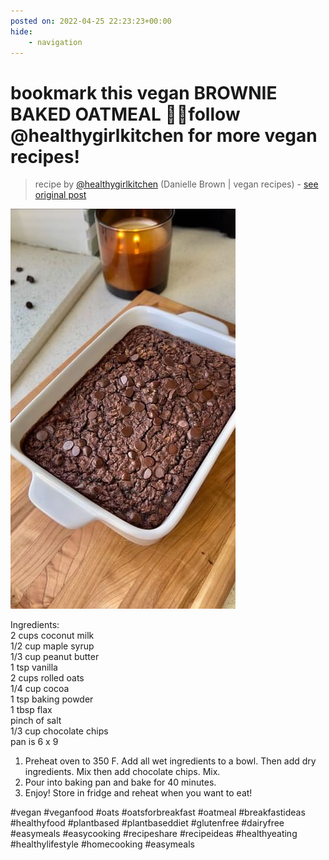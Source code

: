 ```yaml
---
posted on: 2022-04-25 22:23:23+00:00
hide:
    - navigation
---
```


# bookmark this vegan BROWNIE BAKED OATMEAL 🤎✨follow @healthygirlkitchen for more vegan recipes!  

> recipe by [@healthygirlkitchen](https://www.instagram.com/healthygirlkitchen/) 
(Danielle Brown | vegan recipes) - [see original post](https://instagram.com/p/CcymaEnpHvn)

![](../img/healthygirlkitchen_25-04-2022_2204.png)

  
Ingredients:  
2 cups coconut milk  
1/2 cup maple syrup  
1/3 cup peanut butter  
1 tsp vanilla  
2 cups rolled oats  
1/4 cup cocoa  
1 tsp baking powder  
1 tbsp flax   
pinch of salt   
1/3 cup chocolate chips  
pan is 6 x 9   
  
1. Preheat oven to 350 F. Add all wet ingredients to a bowl. Then add dry ingredients. Mix then add chocolate chips. Mix.   
2. Pour into baking pan and bake for 40 minutes.   
3. Enjoy! Store in fridge and reheat when you want to eat!   
  
\#vegan \#veganfood \#oats \#oatsforbreakfast \#oatmeal \#breakfastideas \#healthyfood \#plantbased \#plantbaseddiet \#glutenfree \#dairyfree \#easymeals \#easycooking \#recipeshare \#recipeideas \#healthyeating \#healthylifestyle \#homecooking \#easymeals   